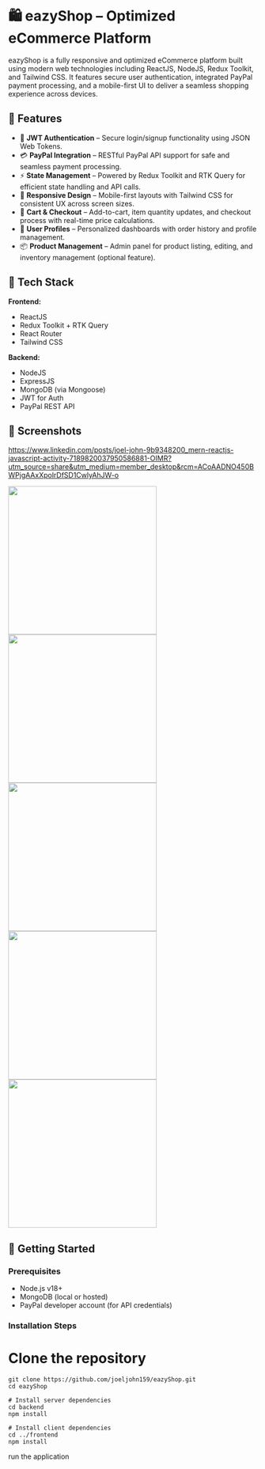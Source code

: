 # 🛍️ eazyShop – Optimized eCommerce Platform

eazyShop is a fully responsive and optimized eCommerce platform built using modern web technologies including ReactJS, NodeJS, Redux Toolkit, and Tailwind CSS. It features secure user authentication, integrated PayPal payment processing, and a mobile-first UI to deliver a seamless shopping experience across devices.

## 🚀 Features

- 🔐 **JWT Authentication** – Secure login/signup functionality using JSON Web Tokens.
- 💳 **PayPal Integration** – RESTful PayPal API support for safe and seamless payment processing.
- ⚡ **State Management** – Powered by Redux Toolkit and RTK Query for efficient state handling and API calls.
- 📱 **Responsive Design** – Mobile-first layouts with Tailwind CSS for consistent UX across screen sizes.
- 🛒 **Cart & Checkout** – Add-to-cart, item quantity updates, and checkout process with real-time price calculations.
- 👤 **User Profiles** – Personalized dashboards with order history and profile management.
- 📦 **Product Management** – Admin panel for product listing, editing, and inventory management (optional feature).

## 🧰 Tech Stack

**Frontend:**
- ReactJS
- Redux Toolkit + RTK Query
- React Router
- Tailwind CSS

**Backend:**
- NodeJS
- ExpressJS
- MongoDB (via Mongoose)
- JWT for Auth
- PayPal REST API

## 📸 Screenshots

https://www.linkedin.com/posts/joel-john-9b9348200_mern-reactjs-javascript-activity-7189820037950586881-OIMR?utm_source=share&utm_medium=member_desktop&rcm=ACoAADNO450BWPjgAAxXpolrDfSD1CwlyAhJW-o

<p float="left">
  <img src="https://github.com/user-attachments/assets/becbd83f-347b-46cd-86a3-6bce21f357db/1714186675345" width="300">
  <img src="https://github.com/user-attachments/assets/0504fe85-1723-47f1-8c26-99caf6ad51dc/1714186675311" width="300">
  <img src="https://github.com/user-attachments/assets/c4118aba-b246-42c5-9d4b-91c5a52fd277/1714186675146" width="300">
  <img src="https://github.com/user-attachments/assets/78f19fe0-f97c-495f-957f-9459479976ab/1714186676224" width="300">
  <img src="https://github.com/user-attachments/assets/09d262d3-c7bf-46b6-b8df-e590d4ae97dd/1714186675117" width="300">
</p>




## 🔧 Getting Started

### Prerequisites

- Node.js v18+
- MongoDB (local or hosted)
- PayPal developer account (for API credentials)

### Installation Steps

# Clone the repository
```
git clone https://github.com/joeljohn159/eazyShop.git
cd eazyShop

# Install server dependencies
cd backend
npm install

# Install client dependencies
cd ../frontend
npm install
```
run the application
